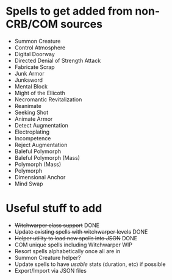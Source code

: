 # Spells to get added from non-CRB/COM sources
* Summon Creature
* Control Atmosphere
* Digital Doorway
* Directed Denial of Strength Attack
* Fabricate Scrap
* Junk Armor
* Junksword
* Mental Block
* Might of the Ellicoth
* Necromantic Revitalization
* Reanimate
* Seeking Shot
* Animate Armor
* Detect Augmentation
* Electroplating
* Incompetence
* Reject Augmentation
* Baleful Polymorph
* Baleful Polymorph (Mass)
* Polymorph (Mass)
* Polymorph
* Dimensional Anchor
* Mind Swap


# Useful stuff to add
* ~~Witchwarper class support~~ DONE
* ~~Update existing spells with witchwarper levels~~ DONE
* ~~Helper utility to load new spells into JSON~~ DONE
* COM unique spells including Witchwarper WIP
* Resort spells alphabetically once all are in
* Summon Creature helper?
* Update spells to have _usable_ stats (duration, etc) if possible
* Export/Import via JSON files

